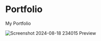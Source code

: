 # Portfolio
My Portfolio

![Screenshot 2024-08-18 234015](https://github.com/user-attachments/assets/67dda7ac-abaa-4334-a3a4-78597516d006)
Preview
